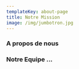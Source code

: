 ```yaml
---
templateKey: about-page
title: Notre Mission
image: /img/jumbotron.jpg
---
```

### A propos de nous

### Notre Equipe ...
